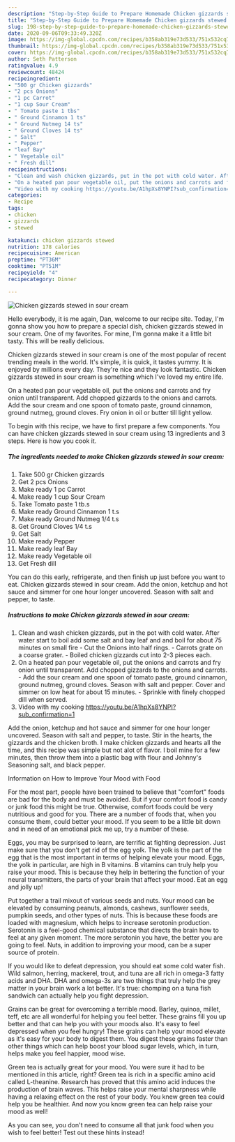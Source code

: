 ```yaml
---
description: "Step-by-Step Guide to Prepare Homemade Chicken gizzards stewed in sour cream"
title: "Step-by-Step Guide to Prepare Homemade Chicken gizzards stewed in sour cream"
slug: 198-step-by-step-guide-to-prepare-homemade-chicken-gizzards-stewed-in-sour-cream
date: 2020-09-06T09:33:49.320Z
image: https://img-global.cpcdn.com/recipes/b358ab319e73d533/751x532cq70/chicken-gizzards-stewed-in-sour-cream-recipe-main-photo.jpg
thumbnail: https://img-global.cpcdn.com/recipes/b358ab319e73d533/751x532cq70/chicken-gizzards-stewed-in-sour-cream-recipe-main-photo.jpg
cover: https://img-global.cpcdn.com/recipes/b358ab319e73d533/751x532cq70/chicken-gizzards-stewed-in-sour-cream-recipe-main-photo.jpg
author: Seth Patterson
ratingvalue: 4.9
reviewcount: 48424
recipeingredient:
- "500 gr Chicken gizzards"
- "2 pcs Onions"
- "1 pc Carrot"
- "1 cup Sour Cream"
- " Tomato paste 1 tbs"
- " Ground Cinnamon 1 ts"
- " Ground Nutmeg 14 ts"
- " Ground Cloves 14 ts"
- " Salt"
- " Pepper"
- "leaf Bay"
- " Vegetable oil"
- " Fresh dill"
recipeinstructions:
- "Clean and wash chicken gizzards, put in the pot with cold water. After water start to boil add some salt and bay leaf and and boil for about 75 minutes on small fire Cut the Onions into half rings. Carrots grate on a coarse grater. Boiled chicken gizzards cut into 2-3 pieces each."
- "On a heated pan pour vegetable oil, put the onions and carrots and fry onion until transparent. Add chopped gizzards to the onions and carrots.  Add the sour cream and one spoon of tomato paste, ground cinnamon, ground nutmeg, ground cloves. Season with salt and pepper. Cover and simmer on low heat for about 15 minutes. Sprinkle with finely chopped dill when served."
- "Video with my cooking https://youtu.be/A1hpXs8YNPI?sub_confirmation=1"
categories:
- Recipe
tags:
- chicken
- gizzards
- stewed

katakunci: chicken gizzards stewed 
nutrition: 178 calories
recipecuisine: American
preptime: "PT36M"
cooktime: "PT51M"
recipeyield: "4"
recipecategory: Dinner

---
```



![Chicken gizzards stewed in sour cream](https://img-global.cpcdn.com/recipes/b358ab319e73d533/751x532cq70/chicken-gizzards-stewed-in-sour-cream-recipe-main-photo.jpg)

Hello everybody, it is me again, Dan, welcome to our recipe site. Today, I'm gonna show you how to prepare a special dish, chicken gizzards stewed in sour cream. One of my favorites. For mine, I'm gonna make it a little bit tasty. This will be really delicious.

Chicken gizzards stewed in sour cream is one of the most popular of recent trending meals in the world. It's simple, it is quick, it tastes yummy. It is enjoyed by millions every day. They're nice and they look fantastic. Chicken gizzards stewed in sour cream is something which I've loved my entire life.

On a heated pan pour vegetable oil, put the onions and carrots and fry onion until transparent. Add chopped gizzards to the onions and carrots. Add the sour cream and one spoon of tomato paste, ground cinnamon, ground nutmeg, ground cloves. Fry onion in oil or butter till light yellow.


To begin with this recipe, we have to first prepare a few components. You can have chicken gizzards stewed in sour cream using 13 ingredients and 3 steps. Here is how you cook it.

<!--inarticleads1-->

##### The ingredients needed to make Chicken gizzards stewed in sour cream:

1. Take 500 gr Chicken gizzards
1. Get 2 pcs Onions
1. Make ready 1 pc Carrot
1. Make ready 1 cup Sour Cream
1. Take  Tomato paste 1 tb.s
1. Make ready  Ground Cinnamon 1 t.s
1. Make ready  Ground Nutmeg 1/4 t.s
1. Get  Ground Cloves 1/4 t.s
1. Get  Salt
1. Make ready  Pepper
1. Make ready leaf Bay
1. Make ready  Vegetable oil
1. Get  Fresh dill


You can do this early, refrigerate, and then finish up just before you want to eat. Chicken gizzards stewed in sour cream. Add the onion, ketchup and hot sauce and simmer for one hour longer uncovered. Season with salt and pepper, to taste. 

<!--inarticleads2-->

##### Instructions to make Chicken gizzards stewed in sour cream:

1. Clean and wash chicken gizzards, put in the pot with cold water. After water start to boil add some salt and bay leaf and and boil for about 75 minutes on small fire - Cut the Onions into half rings. - Carrots grate on a coarse grater. - Boiled chicken gizzards cut into 2-3 pieces each.
1. On a heated pan pour vegetable oil, put the onions and carrots and fry onion until transparent. Add chopped gizzards to the onions and carrots.  - Add the sour cream and one spoon of tomato paste, ground cinnamon, ground nutmeg, ground cloves. Season with salt and pepper. Cover and simmer on low heat for about 15 minutes. - Sprinkle with finely chopped dill when served.
1. Video with my cooking https://youtu.be/A1hpXs8YNPI?sub_confirmation=1


Add the onion, ketchup and hot sauce and simmer for one hour longer uncovered. Season with salt and pepper, to taste. Stir in the hearts, the gizzards and the chicken broth. I make chicken gizzards and hearts all the time, and this recipe was simple but not alot of flavor. I boil mine for a few minutes, then throw them into a plastic bag with flour and Johnny&#39;s Seasoning salt, and black pepper. 

Information on How to Improve Your Mood with Food


For the most part, people have been trained to believe that "comfort" foods are bad for the body and must be avoided. But if your comfort food is candy or junk food this might be true. Otherwise, comfort foods could be very nutritious and good for you. There are a number of foods that, when you consume them, could better your mood. If you seem to be a little bit down and in need of an emotional pick me up, try a number of these.

Eggs, you may be surprised to learn, are terrific at fighting depression. Just make sure that you don't get rid of the egg yolk. The yolk is the part of the egg that is the most important in terms of helping elevate your mood. Eggs, the yolk in particular, are high in B vitamins. B vitamins can truly help you raise your mood. This is because they help in bettering the function of your neural transmitters, the parts of your brain that affect your mood. Eat an egg and jolly up!

Put together a trail mixout of various seeds and nuts. Your mood can be elevated by consuming peanuts, almonds, cashews, sunflower seeds, pumpkin seeds, and other types of nuts. This is because these foods are loaded with magnesium, which helps to increase serotonin production. Serotonin is a feel-good chemical substance that directs the brain how to feel at any given moment. The more serotonin you have, the better you are going to feel. Nuts, in addition to improving your mood, can be a super source of protein.

If you would like to defeat depression, you should eat some cold water fish. Wild salmon, herring, mackerel, trout, and tuna are all rich in omega-3 fatty acids and DHA. DHA and omega-3s are two things that truly help the grey matter in your brain work a lot better. It's true: chomping on a tuna fish sandwich can actually help you fight depression. 

Grains can be great for overcoming a terrible mood. Barley, quinoa, millet, teff, etc are all wonderful for helping you feel better. These grains fill you up better and that can help you with your moods also. It's easy to feel depressed when you feel hungry! These grains can help your mood elevate as it's easy for your body to digest them. You digest these grains faster than other things which can help boost your blood sugar levels, which, in turn, helps make you feel happier, mood wise.

Green tea is actually great for your mood. You were sure it had to be mentioned in this article, right? Green tea is rich in a specific amino acid called L-theanine. Research has proved that this amino acid induces the production of brain waves. This helps raise your mental sharpness while having a relaxing effect on the rest of your body. You knew green tea could help you be healthier. And now you know green tea can help raise your mood as well!

As you can see, you don't need to consume all that junk food when you wish to feel better! Test out  these hints  instead!

